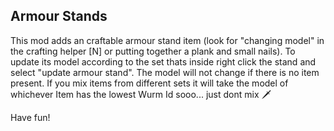 ## Armour Stands
This mod adds an craftable armour stand item (look for "changing model" in the crafting helper [N] or putting together a plank and small nails). 
To update its model according to the set thats inside right click the stand and select "update armour stand". 
The model will not change if there is no item present. 
If you mix items from different sets it will take the model of whichever Item has the lowest Wurm Id sooo... just dont mix 🗡️

Have fun!

